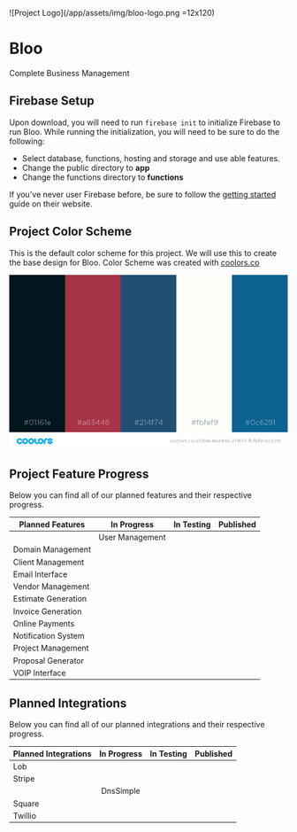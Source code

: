 ![Project Logo](/app/assets/img/bloo-logo.png =12x120)

# Bloo
Complete Business Management

## Firebase Setup
Upon download, you will need to run `firebase init` to initialize Firebase to run Bloo.
While running the initialization, you will need to be sure to do the following:

* Select database, functions, hosting and storage and use able features. 
* Change the public directory to **app**
* Change the functions directory to **functions**

If you've never user Firebase before, be sure to follow the [getting started](https://firebase.google.com/docs/web/setup?authuser=0) guide on their website.

## Project Color Scheme
This is the default color scheme for this project. We will use this to create the base design for Bloo. Color Scheme was created with [coolors.co](http://www.coolors.co)

![Color Scheme Image](/app/assets/img/color-scheme.png)

## Project Feature Progress
Below you can find all of our planned features and their respective progress.

| Planned Features    | In Progress           | In Testing           | Published            |
| ------------------- | :-------------------: | :-------------------:| :-------------------:|
|                     | User Management       | 
| Domain Management   |
| Client Management   |
| Email Interface     |
| Vendor Management   |
| Estimate Generation |
| Invoice Generation  |
| Online Payments     |
| Notification System |
| Project Management  |
| Proposal Generator  |
| VOIP Interface      |

## Planned Integrations
Below you can find all of our planned integrations and their respective progress.

| Planned Integrations    | In Progress           | In Testing           | Published            |
| -------------------     | :-------------------: | :-------------------:| :-------------------:|
| Lob                     |
| Stripe                  |
|                         | DnsSimple             |
| Square                  |
| Twillio                 |
